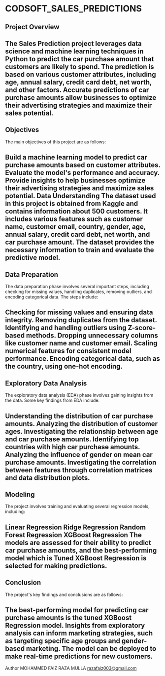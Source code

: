 # CODSOFT_SALES_PREDICTIONS
Project Overview
---------------------------------------------------------------------------------------------
The Sales Prediction project leverages data science and machine learning techniques in Python to predict the car purchase amount that customers are likely to spend. The prediction is based on various customer attributes, including age, annual salary, credit card debt, net worth, and other factors. Accurate predictions of car purchase amounts allow businesses to optimize their advertising strategies and maximize their sales potential.
-----------------------------------------------------------------------------------------------
Objectives
--------------------------------------------------------------------------------------------------
The main objectives of this project are as follows:

Build a machine learning model to predict car purchase amounts based on customer attributes.
Evaluate the model's performance and accuracy.
Provide insights to help businesses optimize their advertising strategies and maximize sales potential.
Data Understanding
The dataset used in this project is obtained from Kaggle and contains information about 500 customers. It includes various features such as customer name, customer email, country, gender, age, annual salary, credit card debt, net worth, and car purchase amount. The dataset provides the necessary information to train and evaluate the predictive model.
-------------------------------------------------------------------------------------------------------
Data Preparation
-----------------------------------------------------------------------------------------------------------
The data preparation phase involves several important steps, including checking for missing values, handling duplicates, removing outliers, and encoding categorical data. The steps include:

Checking for missing values and ensuring data integrity.
Removing duplicates from the dataset.
Identifying and handling outliers using Z-score-based methods.
Dropping unnecessary columns like customer name and customer email.
Scaling numerical features for consistent model performance.
Encoding categorical data, such as the country, using one-hot encoding.
-----------------------------------------------------------------------------------------------------------------------------
Exploratory Data Analysis
-------------------------------------------------------------------------------------------------------------------------------
The exploratory data analysis (EDA) phase involves gaining insights from the data. Some key findings from EDA include:

Understanding the distribution of car purchase amounts.
Analyzing the distribution of customer ages.
Investigating the relationship between age and car purchase amounts.
Identifying top countries with high car purchase amounts.
Analyzing the influence of gender on mean car purchase amounts.
Investigating the correlation between features through correlation matrices and data distribution plots.
-------------------------------------------------------------------------------------------------------------------------------------
Modeling
------------------------------------------------------------------------------------------------------------------------------
The project involves training and evaluating several regression models, including:

Linear Regression
Ridge Regression
Random Forest Regression
XGBoost Regression
The models are assessed for their ability to predict car purchase amounts, and the best-performing model which is Tuned XGBoost Regression is selected for making predictions.
-----------------------------------------------------------------------------------------------------------------------------------------
Conclusion
--------------------------------------------------------------------------------------------------------------------------------
The project's key findings and conclusions are as follows:

The best-performing model for predicting car purchase amounts is the tuned XGBoost Regression model.
Insights from exploratory analysis can inform marketing strategies, such as targeting specific age groups and gender-based marketing.
The model can be deployed to make real-time predictions for new customers.
-------------------------------------------------------------------------------------------------------------------------------
Author
MOHAMMED FAIZ RAZA MULLA
razafaiz003@gmail.com
